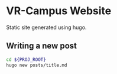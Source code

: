 # VR-Campus Website

Static site generated using hugo.

## Writing a new post
```sh
cd ${PROJ_ROOT}
hugo new posts/title.md
```